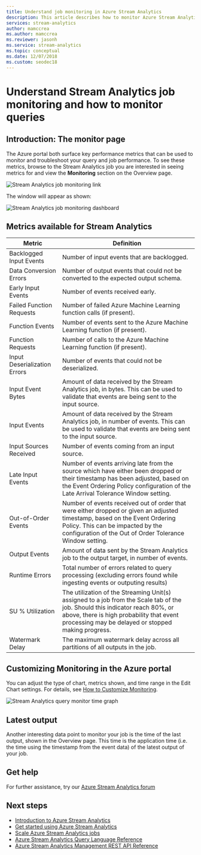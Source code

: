 ```yaml
---
title: Understand job monitoring in Azure Stream Analytics
description: This article describes how to monitor Azure Stream Analytics jobs in the Azure portal.
services: stream-analytics
author: mamccrea
ms.author: mamccrea
ms.reviewer: jasonh
ms.service: stream-analytics
ms.topic: conceptual
ms.date: 12/07/2018
ms.custom: seodec18
---
```

# Understand Stream Analytics job monitoring and how to monitor queries

## Introduction: The monitor page
The Azure portal both surface key performance metrics that can be used to monitor and troubleshoot your query and job performance. To see these metrics, browse to the Stream Analytics job you are interested in seeing metrics for and view the **Monitoring** section on the Overview page.  

![Stream Analytics job monitoring link](./media/stream-analytics-monitoring/02-stream-analytics-monitoring-block.png)

The window will appear as shown:

![Stream Analytics job monitoring dashboard](./media/stream-analytics-monitoring/01-stream-analytics-monitoring.png)  

## Metrics available for Stream Analytics
| Metric                 | Definition                               |
| ---------------------- | ---------------------------------------- |
| Backlogged Input Events       | Number of input events that are backlogged. |
| Data Conversion Errors | Number of output events that could not be converted to the expected output schema. |
| Early Input Events       | Number of events received early. |
| Failed Function Requests | Number of failed Azure Machine Learning function calls (if present). |
| Function Events        | Number of events sent to the Azure Machine Learning function (if present). |
| Function Requests      | Number of calls to the Azure Machine Learning function (if present). |
| Input Deserialization Errors       | Number of events that could not be deserialized.  |
| Input Event Bytes      | Amount of data received by the Stream Analytics job, in bytes. This can be used to validate that events are being sent to the input source. |
| Input Events           | Amount of data received by the Stream Analytics job, in number of events. This can be used to validate that events are being sent to the input source. |
| Input Sources Received       | Number of events coming from an input source. |
| Late Input Events      | Number of events arriving late from the source which have either been dropped or their timestamp has been adjusted, based on the Event Ordering Policy configuration of the Late Arrival Tolerance Window setting. |
| Out-of-Order Events    | Number of events received out of order that were either dropped or given an adjusted timestamp, based on the Event Ordering Policy. This can be impacted by the configuration of the Out of Order Tolerance Window setting. |
| Output Events          | Amount of data sent by the Stream Analytics job to the output target, in number of events. |
| Runtime Errors         | Total number of errors related to query processing (excluding errors found while ingesting events or outputing results) |
| SU % Utilization       | The utilization of the Streaming Unit(s) assigned to a job from the Scale tab of the job. Should this indicator reach 80%, or above, there is high probability that event processing may be delayed or stopped making progress. |
| Watermark Delay       | The maximum watermark delay across all partitions of all outputs in the job. |

## Customizing Monitoring in the Azure portal
You can adjust the type of chart, metrics shown, and time range in the Edit Chart settings. For details, see [How to Customize Monitoring](../monitoring-and-diagnostics/insights-how-to-customize-monitoring.md).

  ![Stream Analytics query monitor time graph](./media/stream-analytics-monitoring/08-stream-analytics-monitoring.png)  


## Latest output
Another interesting data point to monitor your job is the time of the last output, shown in the Overview page.
This time is the application time (i.e. the time using the timestamp from the event data) of the latest output of your job.

## Get help
For further assistance, try our [Azure Stream Analytics forum](https://social.msdn.microsoft.com/Forums/azure/home?forum=AzureStreamAnalytics)

## Next steps
* [Introduction to Azure Stream Analytics](stream-analytics-introduction.md)
* [Get started using Azure Stream Analytics](stream-analytics-real-time-fraud-detection.md)
* [Scale Azure Stream Analytics jobs](stream-analytics-scale-jobs.md)
* [Azure Stream Analytics Query Language Reference](https://msdn.microsoft.com/library/azure/dn834998.aspx)
* [Azure Stream Analytics Management REST API Reference](https://msdn.microsoft.com/library/azure/dn835031.aspx)

